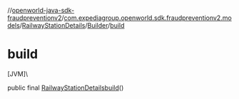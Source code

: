 //[openworld-java-sdk-fraudpreventionv2](../../../../index.md)/[com.expediagroup.openworld.sdk.fraudpreventionv2.models](../../index.md)/[RailwayStationDetails](../index.md)/[Builder](index.md)/[build](build.md)

# build

[JVM]\

public final [RailwayStationDetails](../index.md)[build](build.md)()

